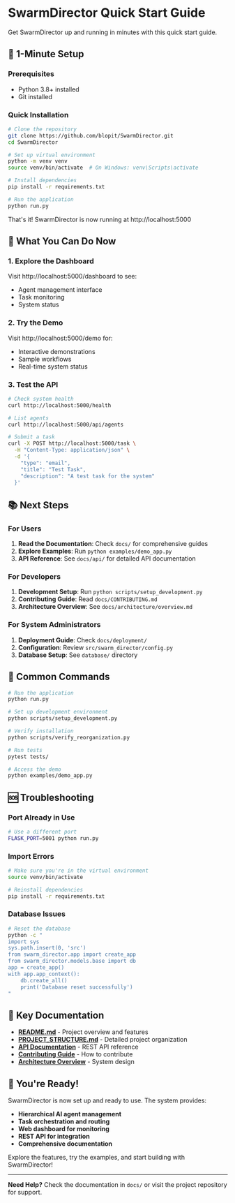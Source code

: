 # SwarmDirector Quick Start Guide

Get SwarmDirector up and running in minutes with this quick start guide.

## 🚀 1-Minute Setup

### Prerequisites
- Python 3.8+ installed
- Git installed

### Quick Installation

```bash
# Clone the repository
git clone https://github.com/blopit/SwarmDirector.git
cd SwarmDirector

# Set up virtual environment
python -m venv venv
source venv/bin/activate  # On Windows: venv\Scripts\activate

# Install dependencies
pip install -r requirements.txt

# Run the application
python run.py
```

That's it! SwarmDirector is now running at http://localhost:5000

## 🎯 What You Can Do Now

### 1. **Explore the Dashboard**
Visit http://localhost:5000/dashboard to see:
- Agent management interface
- Task monitoring
- System status

### 2. **Try the Demo**
Visit http://localhost:5000/demo for:
- Interactive demonstrations
- Sample workflows
- Real-time system status

### 3. **Test the API**
```bash
# Check system health
curl http://localhost:5000/health

# List agents
curl http://localhost:5000/api/agents

# Submit a task
curl -X POST http://localhost:5000/task \
  -H "Content-Type: application/json" \
  -d '{
    "type": "email",
    "title": "Test Task",
    "description": "A test task for the system"
  }'
```

## 📚 Next Steps

### For Users
1. **Read the Documentation**: Check `docs/` for comprehensive guides
2. **Explore Examples**: Run `python examples/demo_app.py`
3. **API Reference**: See `docs/api/` for detailed API documentation

### For Developers
1. **Development Setup**: Run `python scripts/setup_development.py`
2. **Contributing Guide**: Read `docs/CONTRIBUTING.md`
3. **Architecture Overview**: See `docs/architecture/overview.md`

### For System Administrators
1. **Deployment Guide**: Check `docs/deployment/`
2. **Configuration**: Review `src/swarm_director/config.py`
3. **Database Setup**: See `database/` directory

## 🔧 Common Commands

```bash
# Run the application
python run.py

# Set up development environment
python scripts/setup_development.py

# Verify installation
python scripts/verify_reorganization.py

# Run tests
pytest tests/

# Access the demo
python examples/demo_app.py
```

## 🆘 Troubleshooting

### Port Already in Use
```bash
# Use a different port
FLASK_PORT=5001 python run.py
```

### Import Errors
```bash
# Make sure you're in the virtual environment
source venv/bin/activate

# Reinstall dependencies
pip install -r requirements.txt
```

### Database Issues
```bash
# Reset the database
python -c "
import sys
sys.path.insert(0, 'src')
from swarm_director.app import create_app
from swarm_director.models.base import db
app = create_app()
with app.app_context():
    db.create_all()
    print('Database reset successfully')
"
```

## 📖 Key Documentation

- **[README.md](README.md)** - Project overview and features
- **[PROJECT_STRUCTURE.md](docs/PROJECT_STRUCTURE.md)** - Detailed project organization
- **[API Documentation](docs/api/README.md)** - REST API reference
- **[Contributing Guide](docs/CONTRIBUTING.md)** - How to contribute
- **[Architecture Overview](docs/architecture/overview.md)** - System design

## 🎉 You're Ready!

SwarmDirector is now set up and ready to use. The system provides:

- **Hierarchical AI agent management**
- **Task orchestration and routing**
- **Web dashboard for monitoring**
- **REST API for integration**
- **Comprehensive documentation**

Explore the features, try the examples, and start building with SwarmDirector!

---

**Need Help?** Check the documentation in `docs/` or visit the project repository for support.
